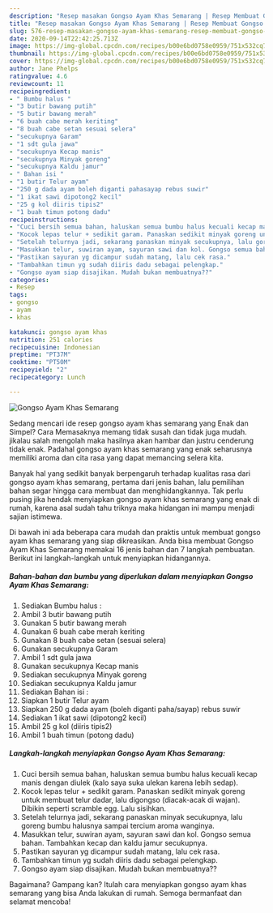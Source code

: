 ```yaml
---
description: "Resep masakan Gongso Ayam Khas Semarang | Resep Membuat Gongso Ayam Khas Semarang Yang Enak Dan Mudah"
title: "Resep masakan Gongso Ayam Khas Semarang | Resep Membuat Gongso Ayam Khas Semarang Yang Enak Dan Mudah"
slug: 576-resep-masakan-gongso-ayam-khas-semarang-resep-membuat-gongso-ayam-khas-semarang-yang-enak-dan-mudah
date: 2020-09-14T22:42:25.713Z
image: https://img-global.cpcdn.com/recipes/b00e6bd0758e0959/751x532cq70/gongso-ayam-khas-semarang-foto-resep-utama.jpg
thumbnail: https://img-global.cpcdn.com/recipes/b00e6bd0758e0959/751x532cq70/gongso-ayam-khas-semarang-foto-resep-utama.jpg
cover: https://img-global.cpcdn.com/recipes/b00e6bd0758e0959/751x532cq70/gongso-ayam-khas-semarang-foto-resep-utama.jpg
author: Jane Phelps
ratingvalue: 4.6
reviewcount: 11
recipeingredient:
- " Bumbu halus "
- "3 butir bawang putih"
- "5 butir bawang merah"
- "6 buah cabe merah keriting"
- "8 buah cabe setan sesuai selera"
- "secukupnya Garam"
- "1 sdt gula jawa"
- "secukupnya Kecap manis"
- "secukupnya Minyak goreng"
- "secukupnya Kaldu jamur"
- " Bahan isi "
- "1 butir Telur ayam"
- "250 g dada ayam boleh diganti pahasayap rebus suwir"
- "1 ikat sawi dipotong2 kecil"
- "25 g kol diiris tipis2"
- "1 buah timun potong dadu"
recipeinstructions:
- "Cuci bersih semua bahan, haluskan semua bumbu halus kecuali kecap manis dengan diulek (kalo saya suka ulekan karena lebih sedap)."
- "Kocok lepas telur + sedikit garam. Panaskan sedikit minyak goreng untuk membuat telur dadar, lalu digongso (diacak-acak di wajan). Dibikin seperti scramble egg. Lalu sisihkan."
- "Setelah telurnya jadi, sekarang panaskan minyak secukupnya, lalu goreng bumbu halusnya sampai tercium aroma wanginya."
- "Masukkan telur, suwiran ayam, sayuran sawi dan kol. Gongso semua bahan. Tambahkan kecap dan kaldu jamur secukupnya."
- "Pastikan sayuran yg dicampur sudah matang, lalu cek rasa."
- "Tambahkan timun yg sudah diiris dadu sebagai pelengkap."
- "Gongso ayam siap disajikan. Mudah bukan membuatnya??"
categories:
- Resep
tags:
- gongso
- ayam
- khas

katakunci: gongso ayam khas 
nutrition: 251 calories
recipecuisine: Indonesian
preptime: "PT37M"
cooktime: "PT50M"
recipeyield: "2"
recipecategory: Lunch

---
```



![Gongso Ayam Khas Semarang](https://img-global.cpcdn.com/recipes/b00e6bd0758e0959/751x532cq70/gongso-ayam-khas-semarang-foto-resep-utama.jpg)

Sedang mencari ide resep gongso ayam khas semarang yang Enak dan Simpel? Cara Memasaknya memang tidak susah dan tidak juga mudah. jikalau salah mengolah maka hasilnya akan hambar dan justru cenderung tidak enak. Padahal gongso ayam khas semarang yang enak seharusnya memiliki aroma dan cita rasa yang dapat memancing selera kita.



Banyak hal yang sedikit banyak berpengaruh terhadap kualitas rasa dari gongso ayam khas semarang, pertama dari jenis bahan, lalu pemilihan bahan segar hingga cara membuat dan menghidangkannya. Tak perlu pusing jika hendak menyiapkan gongso ayam khas semarang yang enak di rumah, karena asal sudah tahu triknya maka hidangan ini mampu menjadi sajian istimewa.


Di bawah ini ada beberapa cara mudah dan praktis untuk membuat gongso ayam khas semarang yang siap dikreasikan. Anda bisa membuat Gongso Ayam Khas Semarang memakai 16 jenis bahan dan 7 langkah pembuatan. Berikut ini langkah-langkah untuk menyiapkan hidangannya.

<!--inarticleads1-->

##### Bahan-bahan dan bumbu yang diperlukan dalam menyiapkan Gongso Ayam Khas Semarang:

1. Sediakan  Bumbu halus :
1. Ambil 3 butir bawang putih
1. Gunakan 5 butir bawang merah
1. Gunakan 6 buah cabe merah keriting
1. Gunakan 8 buah cabe setan (sesuai selera)
1. Gunakan secukupnya Garam
1. Ambil 1 sdt gula jawa
1. Gunakan secukupnya Kecap manis
1. Sediakan secukupnya Minyak goreng
1. Sediakan secukupnya Kaldu jamur
1. Sediakan  Bahan isi :
1. Siapkan 1 butir Telur ayam
1. Siapkan 250 g dada ayam (boleh diganti paha/sayap) rebus suwir
1. Sediakan 1 ikat sawi (dipotong2 kecil)
1. Ambil 25 g kol (diiris tipis2)
1. Ambil 1 buah timun (potong dadu)




<!--inarticleads2-->

##### Langkah-langkah menyiapkan Gongso Ayam Khas Semarang:

1. Cuci bersih semua bahan, haluskan semua bumbu halus kecuali kecap manis dengan diulek (kalo saya suka ulekan karena lebih sedap).
1. Kocok lepas telur + sedikit garam. Panaskan sedikit minyak goreng untuk membuat telur dadar, lalu digongso (diacak-acak di wajan). Dibikin seperti scramble egg. Lalu sisihkan.
1. Setelah telurnya jadi, sekarang panaskan minyak secukupnya, lalu goreng bumbu halusnya sampai tercium aroma wanginya.
1. Masukkan telur, suwiran ayam, sayuran sawi dan kol. Gongso semua bahan. Tambahkan kecap dan kaldu jamur secukupnya.
1. Pastikan sayuran yg dicampur sudah matang, lalu cek rasa.
1. Tambahkan timun yg sudah diiris dadu sebagai pelengkap.
1. Gongso ayam siap disajikan. Mudah bukan membuatnya??




Bagaimana? Gampang kan? Itulah cara menyiapkan gongso ayam khas semarang yang bisa Anda lakukan di rumah. Semoga bermanfaat dan selamat mencoba!
